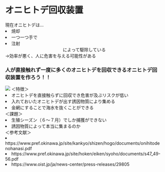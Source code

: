 <div class="header">
  <h1>オニヒトデ回収装置
    </div>
  <div class="main">
    <m1>現在オニヒトデは...</m1>
    <li>焼却</li>
    <li>一つ一つ手で</li>
    <li>注射</li>
    <m1>　　　　　　　　　　　     　　によって駆除している</m1>
  </div>
    <m1>→効率が悪く、人に危害を与える可能性がある</m1>
  <h3>人が直接触れず一度に多くのオニヒトデを回収できるオニヒトデ回収装置を作ろう！！</h3>
  </div>
  <img src="https://user-images.githubusercontent.com/93563946/148841328-3ccee05d-83a7-4342-b2f6-c7d06b4129b6.JPG">
  <m1>＜特徴＞</m1>
  <o1>
   <li>オニヒトデを直接触らずに回収でき危害が及ぶリスクが低い</li>
   <li>入れておいたオニヒトデが出す誘因物質により集める</li>
   <li>金網にすることで海水を抜くことができる</li>
  </o1>
  <m1>＜課題＞</m1>
  <li>生殖シーズン（６～７月）でしか捕獲ができない</li>
  <li>誘因物質によって本当に集まるのか</li>
  </div>
  <m1>＜参考文献＞</m1>
  <li>https://www.pref.okinawa.jp/site/kankyo/shizen/hogo/documents/onihitodenohanasi.pdf</li>
  <li>https://www.pref.okinawa.jp/site/hoken/eiken/syoho/documents/s47_49-56.pdf</li>
  <li>https://www.oist.jp/ja/news-center/press-releases/29805</li>
  
